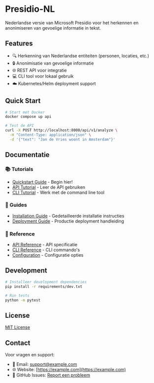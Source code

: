 # Presidio-NL

Nederlandse versie van Microsoft Presidio voor het herkennen en anonimiseren van gevoelige informatie in tekst.

## Features

- 🔍 Herkenning van Nederlandse entiteiten (personen, locaties, etc.)
- 🔒 Anonimisatie van gevoelige informatie
- 🌐 REST API voor integratie
- 💻 CLI tool voor lokaal gebruik
- ☁️ Kubernetes/Helm deployment support

## Quick Start

```bash
# Start met Docker
docker compose up api

# Test de API
curl -X POST http://localhost:8000/api/v1/analyze \
  -H "Content-Type: application/json" \
  -d '{"text": "Jan de Vries woont in Amsterdam"}'
```

## Documentatie

### 📚 Tutorials
- [Quickstart Guide](docs/tutorials/quickstart.md) - Begin hier!
- [API Tutorial](docs/tutorials/api.md) - Leer de API gebruiken
- [CLI Tutorial](docs/tutorials/cli.md) - Werk met de command line tool

### 📖 Guides
- [Installation Guide](docs/guides/installation.md) - Gedetailleerde installatie instructies
- [Deployment Guide](docs/guides/deployment.md) - Productie deployment handleiding

### 📑 Reference
- [API Reference](docs/reference/api.md) - API specificatie
- [CLI Reference](docs/reference/cli.md) - CLI commando's
- [Configuration](docs/reference/configuration.md) - Configuratie opties

## Development

```bash
# Installeer development dependencies
pip install -r requirements/dev.txt

# Run tests
python -m pytest
```

## License

[MIT License](LICENSE)

## Contact

Voor vragen en support:
- 📧 Email: [support@example.com](mailto:support@example.com)
- 🌐 Website: [https://example.com](https://example.com)
- 💬 GitHub Issues: [Report een probleem](https://github.com/your-org/presidio-nl/issues)